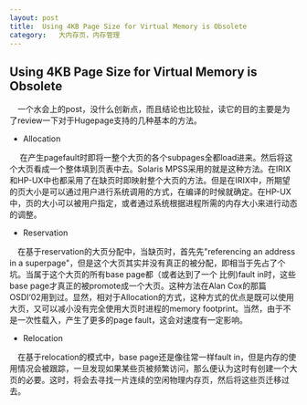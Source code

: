 ```yaml
---
layout: post
title:	Using 4KB Page Size for Virtual Memory is Obsolete
category:	大内存页，内存管理
---
```

## Using 4KB Page Size for Virtual Memory is Obsolete
&emsp;一个水会上的post，没什么创新点，而且结论也比较扯，读它的目的主要是为了review一下对于Hugepage支持的几种基本的方法。

- Allocation 

&emsp;  在产生pagefault时即将一整个大页的各个subpages全都load进来。然后将这个大页看成一个整体填到页表中去。Solaris MPSS采用的就是这种方法。在IRIX和HP-UX中也都采用了在缺页时即映射整个大页的方法。但是在IRIX中，所期望的页大小是可以通过用户进行系统调用的方式，在编译的时候就确定。在HP-UX中，页的大小可以被用户指定，或者通过系统根据进程所需的内存大小来进行动态的调整。

-  Reservation
 
&emsp;在基于reservation的大页分配中，当缺页时，首先先"referencing an address in a superpage"，但是这个大页其实并没有真正的被分配，即相当于先占了个坑。当属于这个大页的所有base page都（或者达到了一个 比例)fault in时，这些base page才真正的被promote成一个大页。这种方法在Alan Cox的那篇OSDI‘02用到过。显然，相对于Allocation的方式，这种方式的优点是既可以使用大页，又可以减小没有完全使用大页时进程的memory footprint。当然，由于不是一次性载入，产生了更多的page fault，这会对速度有一定影响。

- Relocation

&emsp;在基于relocation的模式中，base page还是像往常一样fault in，但是内存的使用情况会被跟踪，一旦发现如果某些页被频繁访问，那么便认为这时有创建一个大页的必要。这时，将会去寻找一片连续的空闲物理内存页，然后将这些页迁移过去。
  